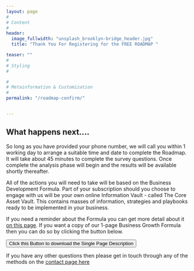 ```yaml
---
layout: page
#
# Content
#
header:
  image_fullwidth: "unsplash_brooklyn-bridge_header.jpg"
  title: "Thank You For Registering for the FREE ROADMAP "

teaser: ""
#
# Styling
#

#
# Metainformation & Customization
#
permalink: "/roadmap-confirm/"


---
```



## What happens next....
<p>So long as you have provided your phone number, we will call you within 1 working day to arrange a suitable time and date to complete the Roadmap.  It will take about 45 minutes to complete the survey questions.  Once complete the analysis phase will begin and the results will be available shortly thereafter.</p>

<p>All of the actions you will need to take will be based on the Business Development Formula. Part of your subscription should you choose to engage with us will be your own online Information Vault - called The Core Asset Vault.  This contains masses of information, strategies and playbooks ready to be implemented in your business.</p>

<p>If you need a reminder about the Formula you can get more detail about it <a href= "/the formula/marketing elements/Formula/"> on this page</a>. If you want a copy of our 1-page Business Growth Formula then you can do so by clicking the button below.</p>

<div>
  		<a href="/Downloads/One+Page+FORMULA+-+James+Austin.pdf" download="OnePageFORMULA-JA.pdf"> <button type="button" color="blue">Click this Button to download the Single Page Description</button></a>
</div>

<p>If you have any other questions then please get in touch through any of the methods on the <a href="/contact/" > contact page here</a>
</p>
